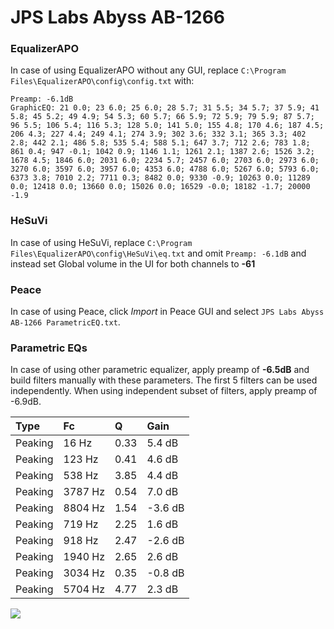 # JPS Labs Abyss AB-1266

### EqualizerAPO
In case of using EqualizerAPO without any GUI, replace `C:\Program Files\EqualizerAPO\config\config.txt`
with:
```
Preamp: -6.1dB
GraphicEQ: 21 0.0; 23 6.0; 25 6.0; 28 5.7; 31 5.5; 34 5.7; 37 5.9; 41 5.8; 45 5.2; 49 4.9; 54 5.3; 60 5.7; 66 5.9; 72 5.9; 79 5.9; 87 5.7; 96 5.5; 106 5.4; 116 5.3; 128 5.0; 141 5.0; 155 4.8; 170 4.6; 187 4.5; 206 4.3; 227 4.4; 249 4.1; 274 3.9; 302 3.6; 332 3.1; 365 3.3; 402 2.8; 442 2.1; 486 5.8; 535 5.4; 588 5.1; 647 3.7; 712 2.6; 783 1.8; 861 0.4; 947 -0.1; 1042 0.9; 1146 1.1; 1261 2.1; 1387 2.6; 1526 3.2; 1678 4.5; 1846 6.0; 2031 6.0; 2234 5.7; 2457 6.0; 2703 6.0; 2973 6.0; 3270 6.0; 3597 6.0; 3957 6.0; 4353 6.0; 4788 6.0; 5267 6.0; 5793 6.0; 6373 3.8; 7010 2.2; 7711 0.3; 8482 0.0; 9330 -0.9; 10263 0.0; 11289 0.0; 12418 0.0; 13660 0.0; 15026 0.0; 16529 -0.0; 18182 -1.7; 20000 -1.9
```

### HeSuVi
In case of using HeSuVi, replace `C:\Program Files\EqualizerAPO\config\HeSuVi\eq.txt` and omit `Preamp:
-6.1dB` and instead set Global volume in the UI for both channels to **-61**

### Peace
In case of using Peace, click *Import* in Peace GUI and select `JPS Labs Abyss AB-1266 ParametricEQ.txt`.

### Parametric EQs
In case of using other parametric equalizer, apply preamp of **-6.5dB** and build filters manually
with these parameters. The first 5 filters can be used independently.
When using independent subset of filters, apply preamp of -6.9dB.

| Type    | Fc      |    Q | Gain    |
|:--------|:--------|:-----|:--------|
| Peaking | 16 Hz   | 0.33 | 5.4 dB  |
| Peaking | 123 Hz  | 0.41 | 4.6 dB  |
| Peaking | 538 Hz  | 3.85 | 4.4 dB  |
| Peaking | 3787 Hz | 0.54 | 7.0 dB  |
| Peaking | 8804 Hz | 1.54 | -3.6 dB |
| Peaking | 719 Hz  | 2.25 | 1.6 dB  |
| Peaking | 918 Hz  | 2.47 | -2.6 dB |
| Peaking | 1940 Hz | 2.65 | 2.6 dB  |
| Peaking | 3034 Hz | 0.35 | -0.8 dB |
| Peaking | 5704 Hz | 4.77 | 2.3 dB  |

![](https://raw.githubusercontent.com/jaakkopasanen/AutoEq/master/results/innerfidelity/sbaf-serious/JPS%20Labs%20Abyss%20AB-1266/JPS%20Labs%20Abyss%20AB-1266.png)